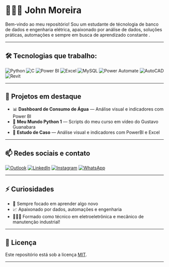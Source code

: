 # 👨🏽‍💻 John Moreira

Bem-vindo ao meu repositório! Sou um estudante de técnologia de banco de dados e engenharia elétrica, apaixonado por análise de dados, soluções práticas, automações e sempre em busca de aprendizado constante .

---

## 🛠️ Tecnologias que trabalho:

![Python](https://img.shields.io/badge/Python-3776AB?style=for-the-badge&logo=python&logoColor=white)
![C](https://img.shields.io/badge/C-00599C?style=for-the-badge&logo=c&logoColor=white)
![Power BI](https://img.shields.io/badge/Power%20BI-F2C811?style=for-the-badge&logo=powerbi&logoColor=black)
![Excel](https://img.shields.io/badge/Microsoft%20Excel-217346?style=for-the-badge&logo=microsoft-excel&logoColor=white)
![MySQL](https://img.shields.io/badge/MySQL-005C84?style=for-the-badge&logo=mysql&logoColor=white)
![Power Automate](https://img.shields.io/badge/Power%20Automate-0066FF?style=for-the-badge&logo=microsoft-power-automate&logoColor=white)
![AutoCAD](https://img.shields.io/badge/AutoCAD-E60000?style=for-the-badge&logo=autodesk&logoColor=white)
![Revit](https://img.shields.io/badge/Revit-0C76AB?style=for-the-badge&logo=autodesk&logoColor=white)

---

## 📂 Projetos em destaque

- 📊 **Dashboard de Consumo de Água** — Análise visual e indicadores com Power BI
- 🤖 **Meu Mundo Python 1** — Scripts do meu curso em vídeo do Gustavo Guanabara
- 🤖 **Estudo de Caso** — Análise visual e indicadores com PowerBI e Excel

---

## 📫 Redes sociais e contato

[![Outlook](https://img.shields.io/badge/E--mail-0078D4?style=for-the-badge&logo=microsoft-outlook&logoColor=white)](mailto:johnmoreira2003@outlook.com.br)
[![LinkedIn](https://img.shields.io/badge/LinkedIn-0A66C2?style=for-the-badge&logo=linkedin&logoColor=white)](https://www.linkedin.com/in/john--moreira)
[![Instagram](https://img.shields.io/badge/Instagram-E4405F?style=for-the-badge&logo=instagram&logoColor=white)](https://www.instagram.com/john__moreira)
[![WhatsApp](https://img.shields.io/badge/WhatsApp-25D366?style=for-the-badge&logo=whatsapp&logoColor=white)](https://wa.me/5511954627260)

---

## ⚡ Curiosidades

- 🎯 Sempre focado em aprender algo novo  
- 📈 Apaixonado por dados, automações e engenharia
- 👨🏽‍🎓 Formado como técnico em eletroeletrônica e mecânico de manutenção industrial!

---

## 📄 Licença

Este repositório está sob a licença [MIT](LICENSE).

---
